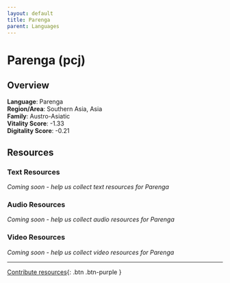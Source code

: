 ```yaml
---
layout: default
title: Parenga
parent: Languages
---
```


# Parenga (pcj)

## Overview

**Language**: Parenga  
**Region/Area**: Southern Asia, Asia  
**Family**: Austro-Asiatic  
**Vitality Score**: -1.33  
**Digitality Score**: -0.21  

## Resources

### Text Resources
*Coming soon - help us collect text resources for Parenga*

### Audio Resources
*Coming soon - help us collect audio resources for Parenga*

### Video Resources
*Coming soon - help us collect video resources for Parenga*

---

[Contribute resources](https://fairtrain.github.io/){: .btn .btn-purple }
